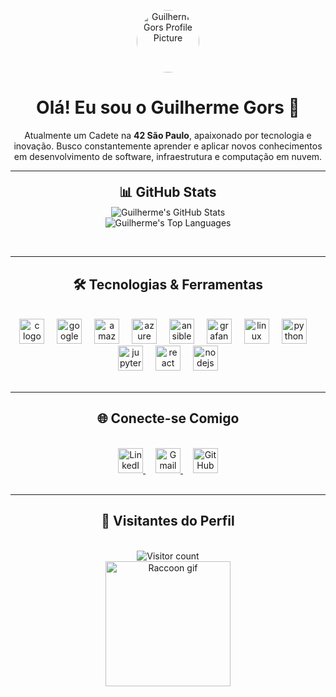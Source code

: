 <p align="center">
<img src="https://www.google.com/search?q=https://avatars.githubusercontent.com/u/74635661%3Fv%3D4" width="100" height="100" alt="Guilherme Gors Profile Picture" style="border-radius: 50%;">
</p>

<h1 align="center">Olá! Eu sou o Guilherme Gors 👋</h1>

<p align="center">
Atualmente um Cadete na <strong>42 São Paulo</strong>, apaixonado por tecnologia e inovação. Busco constantemente aprender e aplicar novos conhecimentos em desenvolvimento de software, infraestrutura e computação em nuvem.
</p>

<div style="line-height: 0.5;">
<hr>
<h2 align="center">📊 GitHub Stats</h2>
</div>

<p align="center">
<!-- GitHub Stats Card -->
<img src="https://www.google.com/search?q=https://github-readme-stats.vercel.app/api%3Fusername%3DGuilhermeGors%26show_icons%3Dtrue%26theme%3Dmerko%26hide_border%3Dtrue%26count_private%3Dtrue" alt="Guilherme's GitHub Stats" />
<br/>
<!-- Top Languages Card -->
<img src="https://www.google.com/search?q=https://github-readme-stats.vercel.app/api/top-langs/%3Fusername%3DGuilhermeGors%26layout%3Dcompact%26theme%3Dmerko%26hide_border%3Dtrue" alt="Guilherme's Top Languages" />
</p>

<br>
<hr>
<h2 align="center">🛠️ Tecnologias & Ferramentas</h2>
<br>

<div align="center">
<img src="https://img.shields.io/badge/C-A8B9CC?logo=c&logoColor=black&style=for-the-badge" height="40" alt="c logo" />
<img width="12" />
<img src="https://img.shields.io/badge/Google Cloud-4285F4?logo=googlecloud&logoColor=white&style=for-the-badge" height="40" alt="googlecloud logo" />
<img width="12" />
<img src="https://img.shields.io/badge/Amazon AWS-232F3E?logo=amazonaws&logoColor=white&style=for-the-badge" height="40" alt="amazonwebservices logo" />
<img width="12" />
<img src="https://img.shields.io/badge/Microsoft Azure-0078D4?logo=microsoftazure&logoColor=white&style=for-the-badge" height="40" alt="azure logo" />
<img width="12" />
<img src="https://img.shields.io/badge/Ansible-EE0000?logo=ansible&logoColor=white&style=for-the-badge" height="40" alt="ansible logo" />
<img width="12" />
<img src="https://img.shields.io/badge/Grafana-F46800?logo=grafana&logoColor=black&style=for-the-badge" height="40" alt="grafana logo" />
<img width="12" />
<img src="https://img.shields.io/badge/Linux-FCC624?logo=linux&logoColor=black&style=for-the-badge" height="40" alt="linux logo" />
<img width="12" />
<img src="https://img.shields.io/badge/Python-3776AB?logo=python&logoColor=white&style=for-the-badge" height="40" alt="python logo" />
<img width="12" />
<img src="https://img.shields.io/badge/Jupyter-F37626?logo=jupyter&logoColor=black&style=for-the-badge" height="40" alt="jupyter logo" />
<img width="12" />
<img src="https://img.shields.io/badge/React-61DAFB?logo=react&logoColor=black&style=for-the-badge" height="40" alt="react logo" />
<img width="12" />
<img src="https://img.shields.io/badge/Node.js-339933?logo=nodedotjs&logoColor=white&style=for-the-badge" height="40" alt="nodejs logo" />
</div>

<br>
<hr>
<h2 align="center">🌐 Conecte-se Comigo</h2>
<br>

<div align="center">
<a href="https://www.linkedin.com/in/guilhermegors/" target="_blank">
<img src="https://www.google.com/search?q=https://img.shields.io/badge/LinkedIn-0077B5%3Fstyle%3Dfor-the-badge%26logo%3Dlinkedin%26logoColor%3Dwhite" height="40" alt="LinkedIn logo" />
</a>
<img width="12" />
<a href="mailto:guilhermegors@gmail.com" target="_blank">
<img src="https://img.shields.io/badge/Gmail-D14836?logo=gmail&logoColor=white&style=for-the-badge" height="40" alt="Gmail logo" />
</a>
<img width="12" />
<a href="https://github.com/GuilhermeGors" target="_blank">
<img src="https://www.google.com/search?q=https://img.shields.io/badge/GitHub-100000%3Fstyle%3Dfor-the-badge%26logo%3Dgithub%26logoColor%3Dwhite" height="40" alt="GitHub logo" />
</a>
</div>

<br>
<hr>
<h2 align="center">👀 Visitantes do Perfil</h2>
<br>

<div align="center">
<!-- Nova URL para o contador de visitas -->
<img src="https://www.google.com/url?sa=E&source=gmail&q=https://komarev.com/ghpvc/?username=GuilhermeGors%26color=blueviolet" alt="Visitor count" />
</div>

<div align="center">
<img height="200" src="https://media.tenor.com/_7Fjti7kTzsAAAAM/raccoon-cute.gif" alt="Raccoon gif" />
</div>
